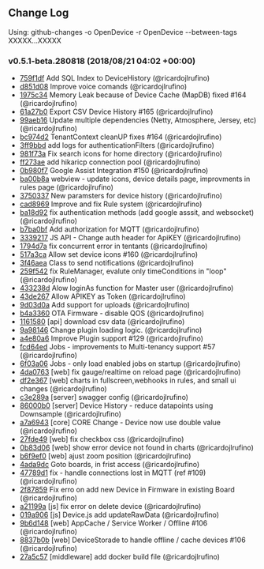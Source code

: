 ## Change Log

Using: github-changes -o OpenDevice -r OpenDevice --between-tags XXXXX...XXXXX

### v0.5.1-beta.280818 (2018/08/21 04:02 +00:00)
- [759f1df](https://github.com/OpenDevice/OpenDevice/commit/759f1df142bac64641bcded8be35f7174ebec032) Add SQL Index to DeviceHistory (@ricardojlrufino)
- [d851d08](https://github.com/OpenDevice/OpenDevice/commit/d851d083f875e2c6f2987b535e9f6b1522256eb0) Improve voice comands (@ricardojlrufino)
- [1975c34](https://github.com/OpenDevice/OpenDevice/commit/1975c341370d762a825ec1e817faa4aaa127d5f6) Memory Leak because of Device Cache (MapDB) fixed #164 (@ricardojlrufino)
- [61a27b0](https://github.com/OpenDevice/OpenDevice/commit/61a27b0067b7505b950f69bf8cc01e48761eea62) Export CSV Device History #165 (@ricardojlrufino)
- [99aeb16](https://github.com/OpenDevice/OpenDevice/commit/99aeb16e4186606ab0c100d3202cb6210387760d) Update multiple dependencies (Netty, Atmosphere, Jersey, etc) (@ricardojlrufino)
- [bc974d2](https://github.com/OpenDevice/OpenDevice/commit/bc974d2584af7300003854230211eb1abc6c68ca) TenantContext cleanUP fixes #164 (@ricardojlrufino)
- [3ff9bbd](https://github.com/OpenDevice/OpenDevice/commit/3ff9bbd17a79404645652b89af86c4fa16aceda3) add logs for authenticationFilters (@ricardojlrufino)
- [981f73a](https://github.com/OpenDevice/OpenDevice/commit/981f73a268c742e1125a2527d429c6fb359a3320) Fix search icons for home directory (@ricardojlrufino)
- [ff273ae](https://github.com/OpenDevice/OpenDevice/commit/ff273aecfe726980d832926d239a9df5eca74e86) add hikaricp connection pool (@ricardojlrufino)
- [0b980f7](https://github.com/OpenDevice/OpenDevice/commit/0b980f7cecf57b18fb239dbc0eb785ba43c11ace) Google Assist Integration #150 (@ricardojlrufino)
- [ba00b8a](https://github.com/OpenDevice/OpenDevice/commit/ba00b8abad27f279adaee2075b6dbe68dcc77bbe) webview - update icons, device details page, improvments in rules page (@ricardojlrufino)
- [3750337](https://github.com/OpenDevice/OpenDevice/commit/3750337436edf74c830a2b3af5630582b2650a16) New paramsters for device history (@ricardojlrufino)
- [cad8969](https://github.com/OpenDevice/OpenDevice/commit/cad8969da47977d7f4fa806bb0b8bb1eeb74120f) Improve and fix Rule system (@ricardojlrufino)
- [ba18d92](https://github.com/OpenDevice/OpenDevice/commit/ba18d928d4f16e4811cb6179e9e2d374fcb7f9ab) fix authentication methods (add google asssit, and websocket) (@ricardojlrufino)
- [b7ba0bf](https://github.com/OpenDevice/OpenDevice/commit/b7ba0bf75765c382b6eac27015df59b989ca9390) Add authorization for MQTT (@ricardojlrufino)
- [3339217](https://github.com/OpenDevice/OpenDevice/commit/3339217b967c7adceea048d2754679bd4f6bb4b8) JS API - Change auth header for ApiKEY (@ricardojlrufino)
- [1794d7a](https://github.com/OpenDevice/OpenDevice/commit/1794d7afefd7016586425b6a3ca223a3fd80b049) fix concurrent error in tentants (@ricardojlrufino)
- [517a3ca](https://github.com/OpenDevice/OpenDevice/commit/517a3ca2e525beff8bb167157e8fc0c8eb224e5c) Allow set device icons #160 (@ricardojlrufino)
- [3f46aea](https://github.com/OpenDevice/OpenDevice/commit/3f46aeabe2cf9413a150f972adfd4730f515de40) Class to send notifications (@ricardojlrufino)
- [259f542](https://github.com/OpenDevice/OpenDevice/commit/259f5427f95a25db971e14186999ae89cf47bd3f) fix RuleManager, evalute only timeConditions in "loop" (@ricardojlrufino)
- [433238d](https://github.com/OpenDevice/OpenDevice/commit/433238dba22546135872e362e7d35515bc323911) Alow loginAs function for Master user (@ricardojlrufino)
- [43de267](https://github.com/OpenDevice/OpenDevice/commit/43de2674a02f184e020c3df174000fb4ad082942) Allow APIKEY as Token (@ricardojlrufino)
- [9d03d0a](https://github.com/OpenDevice/OpenDevice/commit/9d03d0ac372de432918731ba5164771fc67b6bfb) Add support for uploads (@ricardojlrufino)
- [b4a3360](https://github.com/OpenDevice/OpenDevice/commit/b4a3360b25178a735a8d8560361a6308f84852d0) OTA Firmware - disable QOS (@ricardojlrufino)
- [1161580](https://github.com/OpenDevice/OpenDevice/commit/1161580213a3428c5c3775bff4e7b9dde17a9dc6) [api] download csv data (@ricardojlrufino)
- [9a98146](https://github.com/OpenDevice/OpenDevice/commit/9a9814682b111595b7bc93d209cb88a1c0c3385f) Change plugin loading logic. (@ricardojlrufino)
- [a4e80a6](https://github.com/OpenDevice/OpenDevice/commit/a4e80a62f60fb6140a651a202da7dc9353f9c91a) Improve Plugin support #129 (@ricardojlrufino)
- [fcd64ed](https://github.com/OpenDevice/OpenDevice/commit/fcd64ed0960306dfc21df1d51feeeee712fe6765) Jobs - improvements to Multi-tenancy support #57 (@ricardojlrufino)
- [6f03a06](https://github.com/OpenDevice/OpenDevice/commit/6f03a0618591bcb9b63e830be90a70075cb4e326) Jobs - only load enabled jobs on startup (@ricardojlrufino)
- [4da0763](https://github.com/OpenDevice/OpenDevice/commit/4da0763c431648c7a980731a3ad7d98b969c9292) [web] fix gauge/realtime on reload page (@ricardojlrufino)
- [df2e367](https://github.com/OpenDevice/OpenDevice/commit/df2e36713a46d3ea8ff722523b15d1081dd41dbd) [web] charts in fullscreen,webhooks in rules, and small ui changes (@ricardojlrufino)
- [c3e289a](https://github.com/OpenDevice/OpenDevice/commit/c3e289a5374fdb1846ae8cb4b023f42fe7fbc0e2) [server] swagger config (@ricardojlrufino)
- [86000b0](https://github.com/OpenDevice/OpenDevice/commit/86000b06f2a6944642036e28cd70609315845653) [server] Device History - reduce datapoints using Downsample (@ricardojlrufino)
- [a7a6943](https://github.com/OpenDevice/OpenDevice/commit/a7a6943eb94eb1bd3b67136d5edf4b1ee4460fd8) [core]  CORE Change  - Device now use double value (@ricardojlrufino)
- [27fde49](https://github.com/OpenDevice/OpenDevice/commit/27fde49f4ebcd7386c502bdf85eb6c6767d926c1) [web] fix checkbox css (@ricardojlrufino)
- [0b83d06](https://github.com/OpenDevice/OpenDevice/commit/0b83d063bafa59f03458193cb43006fcbfdb69c6) [web] show error device not found in charts (@ricardojlrufino)
- [b6f9ef0](https://github.com/OpenDevice/OpenDevice/commit/b6f9ef01a7f28271796763ef543002aa4bfa38ca) [web] ajust zoom position (@ricardojlrufino)
- [4ada9dc](https://github.com/OpenDevice/OpenDevice/commit/4ada9dc2c50d83684676d8dd81db497c734731ac) Goto boards, in frist access (@ricardojlrufino)
- [47789d1](https://github.com/OpenDevice/OpenDevice/commit/47789d120a1763a74c9fe81856b1d231a617608d) fix - handle connections lost in MQTT (ref #109) (@ricardojlrufino)
- [2f87859](https://github.com/OpenDevice/OpenDevice/commit/2f878591c54168bbca6c8feef0fe31c85d5cd463) Fix erro on add new Device in Firmware in existing Board (@ricardojlrufino)
- [a21199a](https://github.com/OpenDevice/OpenDevice/commit/a21199a05cce96b3a9867986d5227cc9bcbae157) [js] fix error on delete device (@ricardojlrufino)
- [019a906](https://github.com/OpenDevice/OpenDevice/commit/019a906a752e7ce823fc243e9fe7e9acecf643c5) [js] Device.js add updateRawData (@ricardojlrufino)
- [9b6d148](https://github.com/OpenDevice/OpenDevice/commit/9b6d148bf91b30202f6fcf80dd19f2bf4efafe5c) [web] AppCache / Service Worker / Offline #106 (@ricardojlrufino)
- [8837b0b](https://github.com/OpenDevice/OpenDevice/commit/8837b0b5821b5191f415b24300c41e323e1fa990) [web] DeviceStorade to handle offline / cache devices  #106 (@ricardojlrufino)
- [27a5c57](https://github.com/OpenDevice/OpenDevice/commit/27a5c5757d813394c03c544994c87908765b63d1) [middleware] add docker build file (@ricardojlrufino)
